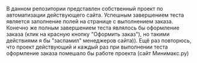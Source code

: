В данном репозитории представлен собственный проект по автоматизации действующего сайта. Успешным завершением теста является заполнение полей на странице с выполнением заказа. Конечно же полным завершением теста являлось бы оформление заказа 
(клик на красную кнопку "Оформить заказ"), но такими действиями я бы "заспамил" менеджеров сайта)). Ещё раз повторюсь, что проект действующий и каждый раз при выполнении теста оформление заказа помешало бы работе проекта (сайт Минимакс.ру)
